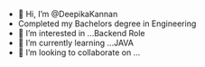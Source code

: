 - 👋 Hi, I’m @DeepikaKannan
- Completed my Bachelors degree in Engineering
- 👀 I’m interested in ...Backend Role 
- 🌱 I’m currently learning ...JAVA
- 💞️ I’m looking to collaborate on ...


<!---
DeepikaKann/DeepikaKann is a ✨ special ✨ repository because its `README.md` (this file) appears on your GitHub profile.
You can click the Preview link to take a look at your changes.
--->
